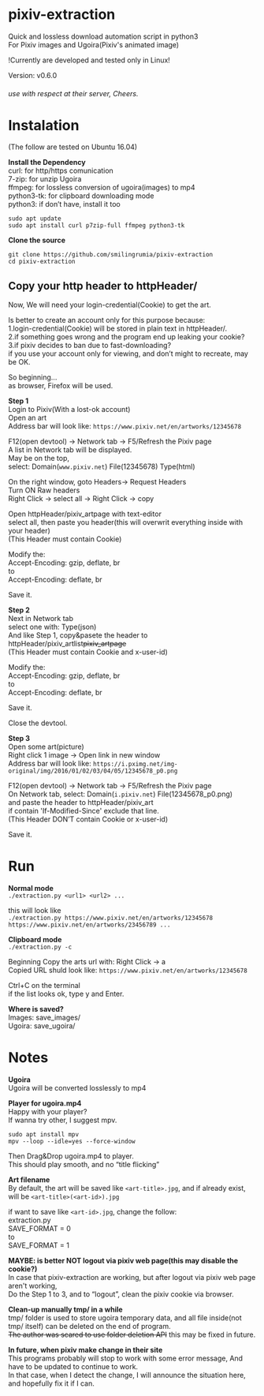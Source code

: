 # pixiv-extraction

Quick and lossless download automation script in python3  
For Pixiv images and Ugoira(Pixiv's animated image)
  
!Currently are developed and tested only in Linux!  
  
Version: v0.6.0  

###### use with respect at their server, Cheers.

# Instalation  
  
(The follow are tested on Ubuntu 16.04)  

**Install the Dependency**  
curl:       for http/https comunication  
7-zip:         for unzip Ugoira  
ffmpeg:     for lossless conversion of ugoira(images) to mp4  
python3-tk: for clipboard downloading mode  
python3:    if don’t have, install it too  
  
```
sudo apt update
sudo apt install curl p7zip-full ffmpeg python3-tk
```
  
**Clone the source**
```
git clone https://github.com/smilingrumia/pixiv-extraction
cd pixiv-extraction
```
  
  
## Copy your http header to  httpHeader/
Now, We will need your login-credential(Cookie) to get the art.  
  
Is better to create an account only for this purpose because:  
1.login-credential(Cookie) will be stored in plain text in httpHeader/.  
2.if something goes wrong and the program end up leaking your cookie?  
3.if pixiv decides to ban due to fast-downloading?  
if you use your account only for viewing, and don’t might to recreate, may be OK.  
  
So beginning...  
as browser, Firefox will be used.
  
**Step 1**  
Login to Pixiv(With a lost-ok account)  
Open an art  
Address bar will look like:  ```https://www.pixiv.net/en/artworks/12345678```  
  
F12(open devtool) -> Network tab -> F5/Refresh the Pixiv page  
A list in Network tab will be displayed.  
May be on the top,  
select: Domain(```www.pixiv.net```) File(12345678) Type(html)  
  
On the right window, goto Headers-> Request Headers  
Turn ON Raw headers  
Right Click -> select all -> Right Click -> copy  
  
Open httpHeader/pixiv_artpage with text-editor  
select all, then paste you header(this will overwrit everything inside with your header)  
(This Header must contain Cookie)  
  
Modify the:  
Accept-Encoding: gzip, deflate, br  
to  
Accept-Encoding: deflate, br  
  
Save it.  
  
**Step 2**  
Next in Network tab  
select one with: Type(json)  
And like Step 1, copy&pasete the header to httpHeader/pixiv_artlist~~pixiv_artpage~~  
(This Header must contain Cookie and x-user-id)  
  
Modify the:  
Accept-Encoding: gzip, deflate, br  
to  
Accept-Encoding: deflate, br  
  
Save it.  
  
Close the devtool.  
  
**Step 3**  
Open some art(picture)  
Right click 1 image -> Open link in new window  
Address bar will look like: ```https://i.pximg.net/img-original/img/2016/01/02/03/04/05/12345678_p0.png```  
  
F12(open devtool) -> Network tab -> F5/Refresh the Pixiv page  
On Network tab, select: Domain(```i.pixiv.net```) File(12345678_p0.png)  
and paste the header to httpHeader/pixiv_art  
if contain 'If-Modified-Since' exclude that line.  
(This Header DON’T contain Cookie or x-user-id)  
  
Save it.  
  
# Run  
**Normal mode**  
```./extraction.py <url1> <url2> ...```  
  
this will look like  
```./extraction.py https://www.pixiv.net/en/artworks/12345678 https://www.pixiv.net/en/artworks/23456789 ...```  
  
   
**Clipboard mode**  
```./extraction.py -c```  
  
Beginning Copy the arts url with: Right Click -> a  
Copied URL shuld look like: ```https://www.pixiv.net/en/artworks/12345678```  
  
Ctrl+C on the terminal  
if the list looks ok, type y and Enter.  

**Where is saved?**  
Images: save_images/  
Ugoira: save_ugoira/  
  
# Notes  
**Ugoira**  
Ugoira will be converted losslessly to mp4  
  
**Player for ugoira.mp4**  
Happy with your player?  
If wanna try other, I suggest  mpv.  
```
sudo apt install mpv
mpv --loop --idle=yes --force-window
```
Then Drag&Drop ugoira.mp4 to player.  
This should play smooth, and no “title flicking”   
  
**Art filename**  
By default, the art will be saved like ```<art-title>.jpg```, and if already exist, will be ```<art-title>(<art-id>).jpg```  
  
if want to save like ```<art-id>.jpg```, change the follow:  
extraction.py  
SAVE_FORMAT = 0  
to  
SAVE_FORMAT = 1  
  
**MAYBE: is better NOT  logout via pixiv web page(this may disable the cookie?)**  
In case that pixiv-extraction are working, but after logout via pixiv web page aren't working,  
Do the Step 1 to 3, and to “logout”, clean the pixiv cookie via browser.  
  
**Clean-up manually tmp/ in a while**  
tmp/ folder is used to store ugoira temporary data, and all file inside(not tmp/ itself) can be deleted on the end of program.   
~~The author was scared to use folder deletion API~~ this may be fixed in future.
  
**In future, when pixiv make change in their site**  
This programs probably will stop to work with some error message, And have to be updated to continue to work.  
In that case, when I detect the change, I will announce the situation here, and hopefully fix it if I can.
